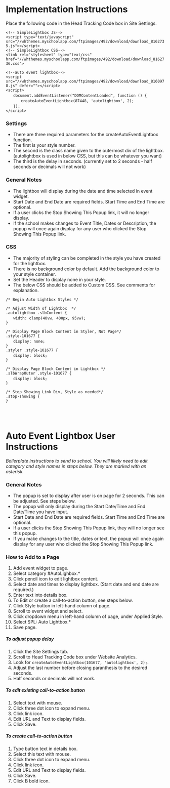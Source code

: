 # Implementation Instructions
Place the following code in the Head Tracking Code box in Site Settings.

`<!-- SimpleLightbox JS-->`<br>
`<script type="text/javascript" src="//whthemes.myschoolapp.com/ftpimages/492/download/download_8162735.js"></script>`<br>
`<!-- SimpleLightbox CSS-->`<br>
`<link rel="stylesheet" type="text/css" href="//whthemes.myschoolapp.com/ftpimages/492/download/download_8162736.css">`<br>

`<!--auto event lightbox-->`<br>
`<script src="//whthemes.myschoolapp.com/ftpimages/492/download/download_8160978.js" defer=""></script>`<br>
`<script>`<br>
    &nbsp;&nbsp;&nbsp;&nbsp;&nbsp;&nbsp;`document.addEventListener("DOMContentLoaded", function () {`<br>
        &nbsp;&nbsp;&nbsp;&nbsp;&nbsp;&nbsp;&nbsp;&nbsp;&nbsp;&nbsp;&nbsp;&nbsp;`createAutoEventLightbox(87448, 'autolightbox', 2);`<br>
    &nbsp;&nbsp;&nbsp;&nbsp;&nbsp;&nbsp;`});`<br>
`</script>`

### Settings
- There are three required parameters for the createAutoEventLightbox function.
- The first is your style number.
- The second is the class name given to the outermost div of the lightbox. (autolightbox is used in below CSS, but this can be whatever you want)
- The third is the delay in seconds. (currently set to 2 seconds - half seconds or decimals will not work)

### General Notes
- The lightbox will display during the date and time selected in event widget.
- Start Date and End Date are required fields. Start Time and End Time are optional.
- If a user clicks the Stop Showing This Popup link, it will no longer display.
- If the school makes changes to Event Title, Dates or Description, the popup will once again display for any user who clicked the Stop Showing This Popup link.

### CSS
- The majority of styling can be completed in the style you have created for the lightbox.
- There is no background color by default. Add the background color to your style container.
- Set the Header to display none in your style.
- The below CSS should be added to Custom CSS. See comments for explanation. 

`/* Begin Auto Lightbox Styles */` 


`/* Adjust Width of Lightbox  */`<br>
`.autolightbox .slbContent {`<br>
&nbsp;&nbsp;&nbsp;&nbsp;&nbsp;&nbsp;`width: clamp(40vw, 400px, 95vw);`<br>
`}`

`/* Display Page Block Content in Styler, Not Page*/`<br>
`.style-101677 {`<br>
&nbsp;&nbsp;&nbsp;&nbsp;&nbsp;&nbsp;`display: none;`<br>
`}`<br>
`.styler .style-101677 {`<br>
&nbsp;&nbsp;&nbsp;&nbsp;&nbsp;&nbsp;`display: block;`<br>
`}`

`/* Display Page Block Content in Lightbox */`<br>
`.slbWrapOuter .style-101677 {`<br>
&nbsp;&nbsp;&nbsp;&nbsp;&nbsp;&nbsp;`display: block;`<br>
`}`

`/* Stop Showing Link Div, Style as needed*/`<br>
`.stop-showing {`<br>
`}`

<br><br>

# Auto Event Lightbox User Instructions
*Boilerplate instructions to send to school. You will likely need to edit category and style names in steps below. They are marked with an asterisk.*

### General Notes
- The popup is set to display after user is on page for 2 seconds. This can be adjusted. See steps below.
- The popup will only display during the Start Date/Time and End Date/Time you have input. 
- Start Date and End Date are required fields. Start Time and End Time are optional.
- If a user clicks the Stop Showing This Popup link, they will no longer see this popup.
- If you make changes to the title, dates or text, the popup will once again display for any user who clicked the Stop Showing This Popup link.
 

### How to Add to a Page
 
1. Add event widget to page.
2. Select category #AutoLighbox.*
3. Click pencil icon to edit lightbox content.
4. Select date and times to display lightbox. (Start date and end date are required.)
5. Enter text into details box.
6. To Edit or create a call-to-action button, see steps below.
7. Click Style button in left-hand column of page.
8. Scroll to event widget and select.
9. Click dropdown menu in left-hand column of page, under Applied Style.
10. Select SPL: Auto Lightbox.*
11. Save page.


##### To adjust popup delay
1. Click the Site Settings tab.
2. Scroll to Head Tracking Code box under Website Analytics. 
3. Look for `createAutoEventLightbox(101677, 'autolightbox', 2);`.
4. Adjust the last number before closing paranthesis to the desired seconds.
5. Half seconds or decimals will not work.
 
##### To edit existing call-to-action button
1. Select text with mouse.
2. Click three dot icon to expand menu.
3. Click link icon.
4. Edit URL and Text to display fields.
5. Click Save.
 
##### To create call-to-action button
1. Type button text in details box.
2. Select this text with mouse.
3. Click three dot icon to expand menu.
4. Click link icon.
5. Edit URL and Text to display fields.
6. Click Save.
7. Click B bold icon.
 
